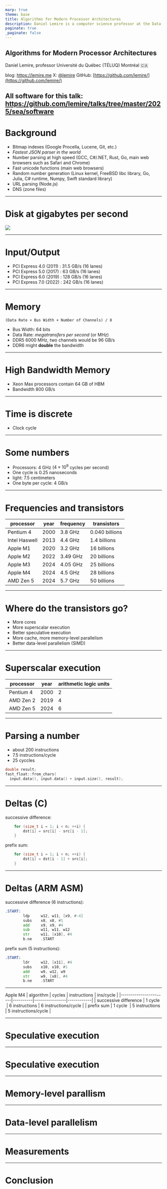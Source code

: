 ```yaml
---
marp: true
theme: base
title: Algorithms for Modern Processor Architectures
description: Daniel Lemire is a computer science professor at the Data Science Laboratory of the University of Quebec (TELUQ). He is ranked in the top 2% of all scientists (Stanford University/Elsevier ranking, 2024). He is among the 1000 most followed programmers in the world on GitHub; GitHub has over 100 million developers. He published over 85 peer-reviewed research papers. His work is found in many standard libraries (.NET, Rust, GCC/glibc++, LLVM/libc, Go, Node.js, etc.) and in the major Web browsers (Safari, Chrome, etc.). He is an editor at the journal Software: Practice and Experience (Wiley, established in 1971). In 2020, he received the University of Quebec’s 2020 Award of Excellence for Achievement in Research for his work on the acceleration of JSON parsing. His research interests include high-performance programming.
paginate: true
_paginate: false
---
```




<!-- ![center](simdjsonlogo.png)-->

<!--  --- -->

## <!--fit--> Algorithms for Modern Processor Architectures


Daniel Lemire, professor
Université du Québec (TÉLUQ)
Montréal :canada:

blog: https://lemire.me 
X: [@lemire](https://x.com/lemire)
GitHub: [https://github.com/lemire/](https://github.com/lemire/)

All software for this talk: https://github.com/lemire/talks/tree/master/2025/sea/software
---


# Background

* Bitmap indexes (Google Procella, Lucene, Git, etc.)
* *Fastest JSON parser in the world*
* Number parsing at high speed (GCC, C#/.NET, Rust, Go, main web browsers such as Safari and Chrome)
* Fast unicode functions (main web browsers)
* Random number generation (Linux kernel, FreeBSD libc library, Go, Julia, C# runtime, Numpy, Swift standard library)
* URL parsing (Node.js)
* DNS (zone files)

---


# Disk at gigabytes per second

![](fastdisk.png)



---


# Input/Output

- PCI Express 4.0 (2011) : 31.5 GB/s (16 lanes)
- PCI Express 5.0 (2017) : 63 GB/s (16 lanes)
- PCI Express 6.0 (2019) : 128 GB/s (16 lanes)
- PCI Express 7.0 (2022) : 242 GB/s (16 lanes)



---

# Memory


`(Data Rate × Bus Width × Number of Channels) / 8`

- Bus Width: 64 bits
- Data Rate: *megatransfers per second* (or MHz)
- DDR5 6000 MHz, two channels would be 96 GB/s
- DDR6 might **double** the bandwidth

---

# High Bandwidth Memory

- Xeon Max processors contain 64 GB of HBM
- Bandwidth 800 GB/s





---

# Time is discrete

- Clock cycle

---


# Some numbers

- Processors: 4 GHz ($4 \times 10^9$ cycles per second)
- One cycle is 0.25 nanoseconds
- light: 7.5 centimeters
- One byte per cycle: 4 GB/s

---

# Frequencies and transistors

| processor | year  | frequency  | transistors    |
|-----------|-------|------------|----------------|
| Pentium 4 | 2000  | 3.8 GHz    | 0.040 billions | 
| Intel Haswell  | 2013  | 4.4 GHz    | 1.4 billions  | 
| Apple M1  | 2020  | 3.2 GHz    | 16 billions    | 
| Apple M2  | 2022  | 3.49 GHz   | 20 billions    |
| Apple M3  | 2024  | 4.05 GHz   | 25 billions    | 
| Apple M4  | 2024  | 4.5 GHz    | 28 billions    |
| AMD Zen 5 | 2024  | 5.7 GHz    | 50 billions    |


---

# Where do the transistors go?

- More cores
- More superscalar execution
- Better speculative execution
- More cache, more memory-level parallelism
- Better data-level parallelism (SIMD)


---

# Superscalar execution

| processor       | year    | arithmetic logic units    |
|-----------------|---------|---------------------------|
| Pentium 4       |  2000   |    2                      |
| AMD Zen 2       |  2019   |    4                      |
| AMD Zen 5       |  2024   |    6                      |

---

# Parsing a number

- about 200 instructions
- 7.5 instructions/cycle
- 25 cyccles

```cpp
double result;
fast_float::from_chars(
  input.data(), input.data() + input.size(), result);
```


---

# Deltas (C)

successive difference:

```cpp
    for (size_t i = 1; i < n; ++i) {
        dst[i] = src[i] - src[i - 1];
    }
```


prefix sum:

```cpp
    for (size_t i = 1; i < n; ++i) {
        dst[i] = dst[i - 1] + src[i];
    }
```


---

# Deltas (ARM ASM)

successive difference (6 instructions):
```asm
.START:
        ldp     w12, w11, [x9, #-4]
        subs    x8, x8, #1
        add     x9, x9, #4
        sub     w11, w11, w12
        str     w11, [x10], #4
        b.ne    .START
```


prefix sum (5 instructions):

```asm
.START:
        ldr     w12, [x11], #4
        subs    x10, x10, #1
        add     w9, w12, w9
        str     w9, [x8], #4
        b.ne    .START
```

---

Apple M4
| algorithm             | cycles   | instructions   | ins/cycle  |
|-----------------------|----------|----------------|------------|
| successive difference | 1 cycle  | 6 instructions | 6 instructions/cycle |
| prefix sum | 1 cycle  | 5 instructions | 5 instructions/cycle |

---

# Speculative execution


---

# Speculative execution


---

# Memory-level parallism


---

# Data-level parallelism 

---

# Measurements


---

# Conclusion